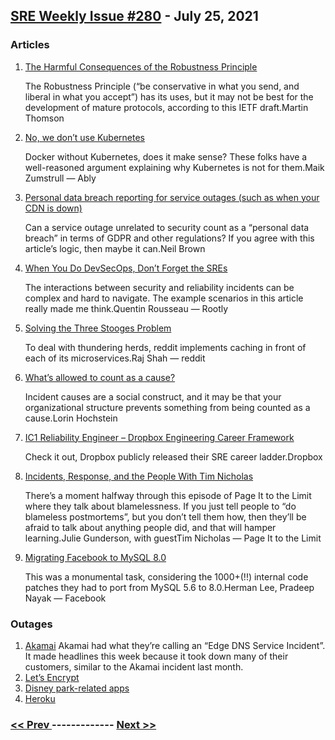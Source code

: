 ## [SRE Weekly Issue #280](https://sreweekly.com/sre-weekly-issue-280/) - July 25, 2021
### Articles

1. [The Harmful Consequences of the Robustness Principle ](https://datatracker.ietf.org/doc/draft-iab-protocol-maintenance/)

    The Robustness Principle (“be conservative in what you send, and liberal in what you accept”) has its uses, but it may not be best for the development of mature protocols, according to this IETF draft.Martin Thomson
1. [No, we don’t use Kubernetes](https://ably.com/blog/no-we-dont-use-kubernetes)

    Docker without Kubernetes, does it make sense? These folks have a well-reasoned argument explaining why Kubernetes is not for them.Maik Zumstrull — Ably
1. [Personal data breach reporting for service outages (such as when your CDN is down)](https://decoded.legal/blog/2021/07/personal-data-breach-reporting-for-service-outages-such-as-when-your-cdn-is-down)

    Can a service outage unrelated to security count as a “personal data breach” in terms of GDPR and other regulations? If you agree with this article’s logic, then maybe it can.Neil Brown
1. [When You Do DevSecOps, Don’t Forget the SREs](https://rootly.io/blog/when-you-do-devsecops-don-t-forget-the-sres)

    The interactions between security and reliability incidents can be complex and hard to navigate. The example scenarios in this article really made me think.Quentin Rousseau — Rootly
1. [Solving the Three Stooges Problem](https://www.reddit.com/r/RedditEng/comments/obqtfm/solving_the_three_stooges_problem/)

    To deal with thundering herds, reddit implements caching in front of each of its microservices.Raj Shah — reddit
1. [What’s allowed to count as a cause?](https://surfingcomplexity.blog/2021/07/18/whats-allowed-to-count-as-a-cause/)

    Incident causes are a social construct, and it may be that your organizational structure prevents something from being counted as a cause.Lorin Hochstein
1. [IC1 Reliability Engineer – Dropbox Engineering Career Framework](https://dropbox.github.io/dbx-career-framework/ic1_reliability_engineer.html)

    Check it out, Dropbox publicly released their SRE career ladder.Dropbox
1. [Incidents, Response, and the People With Tim Nicholas](https://www.pageittothelimit.com/incidents-response-and-the-people-tim-nicholas/)

    There’s a moment halfway through this episode of Page It to the Limit where they talk about blamelessness. If you just tell people to “do blameless postmortems”, but you don’t tell them how, then they’ll be afraid to talk about anything people did, and that will hamper learning.Julie Gunderson, with guestTim Nicholas — Page It to the Limit
1. [Migrating Facebook to MySQL 8.0](https://engineering.fb.com/2021/07/22/data-infrastructure/mysql/)

    This was a monumental task, considering the 1000+(!!) internal code patches they had to port from MySQL 5.6 to 8.0.Herman Lee, Pradeep Nayak — Facebook
### Outages

1. [Akamai](https://edgedns.status.akamai.com/incidents/n5zl6dythvfv)
    Akamai had what they’re calling an “Edge DNS Service Incident”. It made headlines this week because it took down many of their customers, similar to the Akamai incident last month.
1. [Let’s Encrypt](https://status.io/pages/incident/55957a99e800baa4470002da/60f5b56d1c82f805369a7d98)
1. [Disney park-related apps](https://insidethemagic.net/2021/07/disney-park-apps-outage-ba1/)
1. [Heroku](https://status.heroku.com/incidents/2303)

### [ << Prev ](sreweekly-279.md) ------------- [ Next >> ](sreweekly-281.md)